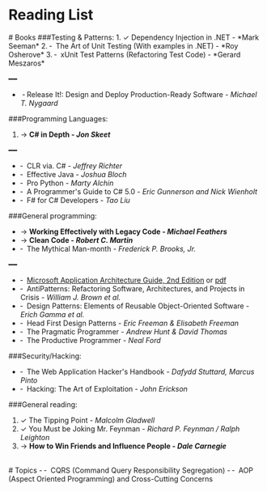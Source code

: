 <div class='post_title_wrapper'> 
		<h1 class='post_title'>Reading List </h1>
</div>
# Books
###Testing & Patterns:
1. ✓ Dependency Injection in .NET - *Mark Seeman* 
2. ╴ The Art of Unit Testing (With examples in .NET) - *Roy Osherove*
3. ╴ xUnit Test Patterns (Refactoring Test Code) - *Gerard Meszaros*

━━

- ╶ Release It!: Design and Deploy Production-Ready Software - *Michael T. Nygaard*

###Programming Languages:
1. → **C# in Depth - _Jon Skeet_**

━━

- ╴ CLR via. C# - _Jeffrey Richter_
- ╴ Effective Java - _Joshua Bloch_
- ╴ Pro Python - _Marty Alchin_
- ╴ A Programmer's Guide to C# 5.0 - _Eric Gunnerson and Nick Wienholt_
- ╴ F# for C# Developers - _Tao Liu_

###General programming:
- → **Working Effectively with Legacy Code - _Michael Feathers_**
- → **Clean Code - _Robert C. Martin_**
- ╴ The Mythical Man-month - _Frederick P. Brooks, Jr._

━━

- ╴ [Microsoft Application Architecture Guide, 2nd Edition](http://msdn.microsoft.com/en-us/library/ff650706.aspx) or [pdf](https://www.microsoft.com/downloads/details.aspx?FamilyID=ce40e4e1-9838-4c89-a197-a373b2a60df2&DisplayLang=en)
- ╴ AntiPatterns: Refactoring Software, Architectures, and Projects in Crisis - _William J. Brown et al._
- ╴ Design Patterns: Elements of Reusable Object-Oriented Software - _Erich Gamma et al._
- ╴ Head First Design Patterns - _Eric Freeman & Elisabeth Freeman_
- ╴ The Pragmatic Programmer - _Andrew Hunt & David Thomas_
- ╴ The Productive Programmer - _Neal Ford_
	
###Security/Hacking:
- ╴ The Web Application Hacker's Handbook - _Dafydd Stuttard, Marcus Pinto_
- ╴ Hacking: The Art of Exploitation - _John Erickson_


###General reading:
1. ✓ The Tipping Point - _Malcolm Gladwell_
2. ✓ You Must be Joking Mr. Feynman - _Richard P. Feynman / Ralph Leighton_
3. →  **How to Win Friends and Influence People - _Dale Carnegie_**

<br />
# Topics
- ╴ CQRS (Command Query Responsibility Segregation)
- ╴ AOP (Aspect Oriented Programming) and Cross-Cutting Concerns 
 